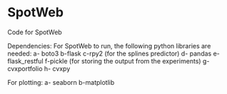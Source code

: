 # SpotWeb
Code for SpotWeb

Dependencies:
For SpotWeb to run, the following python libraries are needed:
a- boto3
b-flask
c-rpy2 (for the splines predictor)
d- pandas
e-flask_restful
f-pickle (for storing the output from the experiments)
g- cvxportfolio
h- cvxpy


For plotting:
a- seaborn
b-matplotlib

